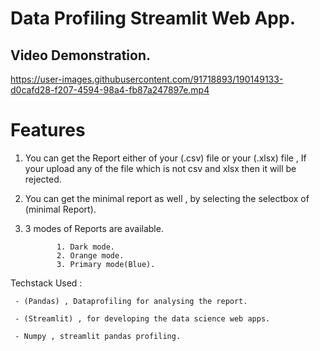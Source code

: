 # Data Profiling Streamlit Web App.

   ## Video Demonstration.

https://user-images.githubusercontent.com/91718893/190149133-d0cafd28-f207-4594-98a4-fb87a247897e.mp4


# Features

  1. You can get the Report either of your (.csv) file or your (.xlsx) file , If your upload any of the file which is not csv and xlsx then it will be rejected.
  
  2. You can get the minimal report as well , by selecting the selectbox of (minimal Report).
  
  3. 3 modes of Reports are available.
                
                1. Dark mode.
                2. Orange mode.
                3. Primary mode(Blue).
                
 Techstack Used :
 
     - (Pandas) , Dataprofiling for analysing the report.
     
     - (Streamlit) , for developing the data science web apps.
     
     - Numpy , streamlit pandas profiling.
     
